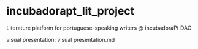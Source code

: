 # incubadorapt_lit_project
Literature platform for portuguese-speaking writers @ incubadoraPt DAO


visual presentation: visual presentation.md
